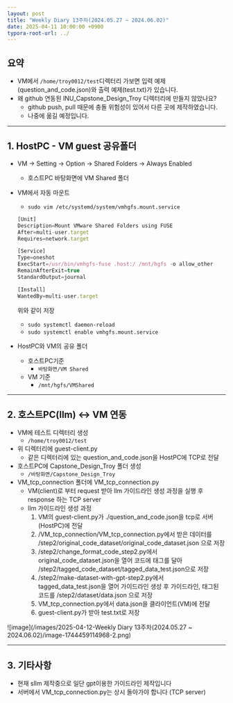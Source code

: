 ```yaml
---
layout: post
title: "Weekly Diary 13주차(2024.05.27 ~ 2024.06.02)"
date: 2025-04-11 10:00:00 +0900
typora-root-url: ../
---
```


## 요약

- VM에서 `/home/troy0012/test`디렉터리 가보면 입력 예제(question_and_code.json)와 출력 예제(test.txt)가 있습니다.
- 왜 github 연동된 INU_Capstone_Design_Troy 디렉터리에 만들지 않았나요?
  - github push, pull 때문에 충돌 위험성이 있어서 다른 곳에 제작하였습니다.
  - 나중에 옮길 예정입니다.

---

## 1. HostPC - VM guest 공유폴더

- VM → Setting → Option → Shared Folders → Always Enabled
    - 호스트PC 바탕화면에 VM Shared 폴더
- VM에서 자동 마운트
    - `sudo vim /etc/systemd/system/vmhgfs.mount.service`
    
    ```jsx
    [Unit]
    Description=Mount VMware Shared Folders using FUSE
    After=multi-user.target
    Requires=network.target
    
    [Service]
    Type=oneshot
    ExecStart=/usr/bin/vmhgfs-fuse .host:/ /mnt/hgfs -o allow_other
    RemainAfterExit=true
    StandardOutput=journal
    
    [Install]
    WantedBy=multi-user.target
    ```
    
    위와 같이 저장
    
    - `sudo systemctl daemon-reload`
    - `sudo systemctl enable vmhgfs.mount.service`
- HostPC와 VM의 공유 폴더
    - 호스트PC기준
        - `바탕화면/VM Shared`
    - VM 기준
        - `/mnt/hgfs/VMShared`

---

## 2. 호스트PC(llm) ↔ VM 연동

- VM에 테스트 디렉터리 생성
    - `/home/troy0012/test`
- 위 디렉터리에 guest-client.py
    - 같은 디렉터리에 있는 question_and_code.json을 HostPC에 TCP로 전달
- 호스트PC에 Capstone_Design_Troy 폴더 생성
    - `/바탕화면/Capstone_Design_Troy`
- VM_tcp_connection 폴더에 VM_tcp_connection.py
    - VM(client)로 부터 request 받아 llm 가이드라인 생성 과정을 실행 후 response 하는 TCP server
    - llm 가이드라인 생성 과정
        1. VM의 guest-client.py가 ./question_and_code.json을 tcp로 서버(HostPC)에 전달
        2. /VM_tcp_connection/VM_tcp_connection.py에서 받은 데이터를 /step2/original_code_dataset/original_code_dataset.json 으로 저장
        3. /step2/change_format_code_step2.py에서 original_code_dataset.json을 열어 코드에 태그를 달아 /step2/tagged_code_dataset/tagged_data_test.json으로 저장
        4. /step2/make-dataset-with-gpt-step2.py에서 tagged_data_test.json을 열어 가이드라인 생성 후 가이드라인, 태그된 코드를 /step2/dataset/data.json 으로 저장
        5. VM_tcp_connection.py에서 data.json을 클라이언트(VM)에 전달
        6. guest-client.py가 받아 test.txt로 저장

![image](/images/2025-04-12-Weekly Diary 13주차(2024.05.27 ~ 2024.06.02)/image-1744459114968-2.png)



---

## 3. 기타사항

- 현재 sllm 제작중으로 일단 gpt이용한 가이드라인 제작입니다
- 서버에서 VM_tcp_connection.py는 상시 돌아가야 합니다 (TCP server)
